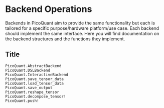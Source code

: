 # Backend Operations

Backends in PicoQuant aim to provide the same functionality but each is tailored
for a specific purpose/hardware platform/use case. Each backend should implement
the same interface. Here you will find documentation on the backend structures
and the functions they implement.

## Title

```@docs
PicoQuant.AbstractBackend
PicoQuant.DSLBackend
PicoQuant.InteractiveBackend
PicoQuant.save_tensor_data
PicoQuant.load_tensor_data
PicoQuant.save_output
PicoQuant.reshape_tensor
PicoQuant.decompose_tensor!
PicoQuant.push!
```

